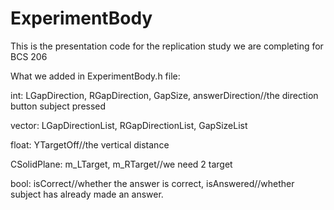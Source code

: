# ExperimentBody
This is the presentation code for the replication study we are completing for BCS 206


What we added in ExperimentBody.h file:

int: LGapDirection, RGapDirection, GapSize, answerDirection//the direction button subject pressed

vector<int>: LGapDirectionList, RGapDirectionList, GapSizeList
  
float: YTargetOff//the vertical distance 

CSolidPlane: m_LTarget, m_RTarget//we need 2 target

bool: isCorrect//whether the answer is correct, isAnswered//whether subject has already made an answer.
